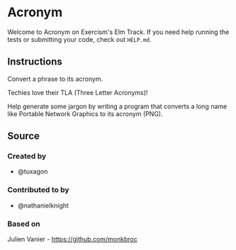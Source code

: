 # Acronym

Welcome to Acronym on Exercism's Elm Track.
If you need help running the tests or submitting your code, check out `HELP.md`.

## Instructions

Convert a phrase to its acronym.

Techies love their TLA (Three Letter Acronyms)!

Help generate some jargon by writing a program that converts a long name
like Portable Network Graphics to its acronym (PNG).

## Source

### Created by

- @tuxagon

### Contributed to by

- @nathanielknight

### Based on

Julien Vanier - https://github.com/monkbroc